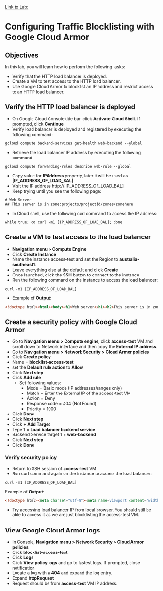 [Link to Lab:](https://www.cloudskillsboost.google/paths/15/course_templates/88/labs/483856)

#  Configuring Traffic Blocklisting with Google Cloud Armor

## Objectives
In this lab, you will learn how to perform the following tasks:
- Verify that the HTTP load balancer is deployed.
- Create a VM to test access to the HTTP load balancer.
- Use Google Cloud Armor to blocklist an IP address and restrict access to an HTTP load balancer.

## Verify the HTTP load balancer is deployed
- On Google Cloud Console title bar, click **Activate Cloud Shell**. If prompted, click **Continue**
- Verify load balancer is deployed and registered by executing the following command:
```shell
gcloud compute backend-services get-health web-backend --global
```
- Retrieve the load balancer IP address by executing the following command:
```shell
gcloud compute forwarding-rules describe web-rule --global
```
- Copy value for **IPAddress** property, later it will be used as **[IP_ADDRESS_OF_LOAD_BAL]**
- Visit the IP address http://[IP_ADDRESS_OF_LOAD_BAL]
- Keep trying until you see the following page:
```
# Web Server
## This server is in zone:projects/projectid/zones/zonehere
```
- In Cloud shell, use the following curl command to access the IP address:
```shell
while true; do curl -m1 [IP_ADDRESS_OF_LOAD_BAL]; done
```
## Create a VM to test access to the load balancer
- **Navigation menu > Compute Engine**
- Click **Create Instance**
- Name the instance access-test and set the Region to **australia-southeast1**.
- Leave everything else at the default and click **Create**
- Once launched, click the **SSH** button to connect to the instance
- Run the following command on the instance to access the load balancer:
```shell
curl -m1 [IP_ADDRESS_OF_LOAD_BAL]
```
- Example of **Output:**
```html
<!doctype html><html><body><h1>Web server</h1><h2>This server is in zone: projects/104716457480/zones/"ZONE"</h2> </body></html>
```
## Create a security policy with Google Cloud Armor
- Go to **Navigation menu > Compute engine**, click **access-test** VM and scroll down to Network interface and then copy the **External IP address**.
- Go to **Navigation menu > Network Security > Cloud Armor policies**
- Click **Create policy**
- Name = **blocklist-access-test**
- set the **Default rule action** to **Allow**
- Click **Next step**
- Click **Add rule**
    - Set following values:
        - Mode = Basic mode (IP addresses/ranges only)
        - Match = Enter the External IP of the access-test VM
        - Action = Deny
        - Response code = 404 (Not Found)
        - Priority = 1000
- Click **Done**
- Click **Next step**
- Click **+ Add Target**
- Type 1 = **Load balancer backend service**
- Backend Service target 1 = **web-backend**
- Click **Next step**
- Click **Done**

### Verify security policy
- Return to SSH session of **access-test** VM
- Run curl command again on the instance to access the load balancer:
```shell
curl -m1 [IP_ADDRESS_OF_LOAD_BAL]
```
Example of **Output:**
```html
<!doctype html><meta charset="utf-8"><meta name=viewport content="width=device-width, initial-scale=1"><title>404</title>404 Not Found
```
- Try accessing load balancer IP from local browser. You should still be able to access it as we are just blocklisting the access-test VM.

## View Google Cloud Armor logs
- In Console, **Navigation menu > Network Security > Cloud Armor policies**
- Click **blocklist-access-test**
- Click **Logs**
- Click **View policy logs** and go to lastest logs. If prompted, close notification
- Locate a log with a **404** and expand the log entry.
- Expand **httpRequest**
- Request should be from **access-test** VM IP address.
